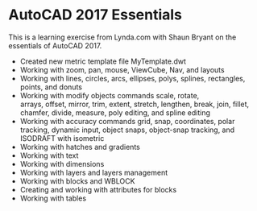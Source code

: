 # AutoCAD 2017 Essentials

This is a learning exercise from Lynda.com with Shaun Bryant on the essentials of AutoCAD 2017.

* Created new metric template file MyTemplate.dwt
* Working with zoom, pan, mouse, ViewCube, Nav, and layouts
* Working with lines, circles, arcs, ellipses, polys,
  splines, rectangles, points, and donuts
* Working with modify objects commands scale, rotate,   
  arrays, offset, mirror, trim, extent, stretch, lengthen,
  break, join, fillet, chamfer, divide, measure, poly editing, and spline editing
* Working with accuracy commands grid, snap, coordinates,
  polar tracking, dynamic input, object snaps, object-snap tracking, and ISODRAFT with isometric
* Working with hatches and gradients
* Working with text
* Working with dimensions
* Working with layers and layers management
* Working with blocks and WBLOCK
* Creating and working with attributes for blocks
* Working with tables

